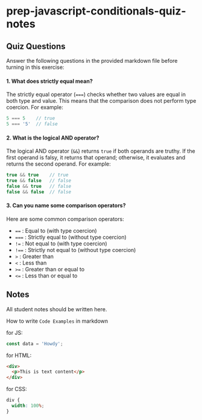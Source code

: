 # prep-javascript-conditionals-quiz-notes

## Quiz Questions

Answer the following questions in the provided markdown file before turning in this exercise:

#### 1. What does strictly equal mean?
The strictly equal operator (`===`) checks whether two values are equal in both type and value. This means that the comparison does not perform type coercion. For example:

```javascript
5 === 5    // true
5 === '5'  // false
```

#### 2. What is the logical AND operator?
The logical AND operator (`&&`) returns `true` if both operands are truthy. If the first operand is falsy, it returns that operand; otherwise, it evaluates and returns the second operand. For example:

```javascript
true && true    // true
true && false   // false
false && true   // false
false && false  // false
```

#### 3. Can you name some comparison operators?
Here are some common comparison operators:

- `==` : Equal to (with type coercion)
- `===` : Strictly equal to (without type coercion)
- `!=` : Not equal to (with type coercion)
- `!==` : Strictly not equal to (without type coercion)
- `>` : Greater than
- `<` : Less than
- `>=` : Greater than or equal to
- `<=` : Less than or equal to

## Notes

All student notes should be written here.

How to write `Code Examples` in markdown

for JS:

```javascript
const data = 'Howdy';
```

for HTML:

```html
<div>
  <p>This is text content</p>
</div>
```

for CSS:

```css
div {
  width: 100%;
}
```
